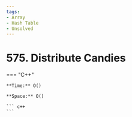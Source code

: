 ```yaml
---
tags:
- Array
- Hash Table
- Unsolved
---
```



# 575. Distribute Candies

=== "C++"

    **Time:** O()

    **Space:** O()

    ``` c++
    ```